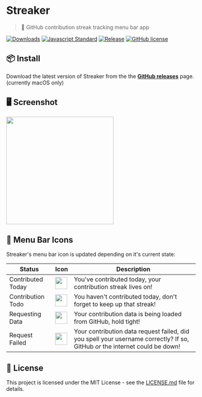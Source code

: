 # Streaker
> 🐙 GitHub contribution streak tracking menu bar app

[![Downloads](https://img.shields.io/github/downloads/jamiestraw/streaker/total.svg)](https://github.com/feross/standard)
[![Javascript Standard](https://img.shields.io/badge/code%20style-standard-brightgreen.svg)](https://github.com/feross/standard)
[![Release](https://img.shields.io/github/release/jamiestraw/streaker.svg)](https://github.com/jamiestraw/streaker/releases)
[![GitHub license](https://img.shields.io/badge/license-MIT-blue.svg)](https://raw.githubusercontent.com/jamiestraw/streaker/master/LICENSE.md)

## 📦 Install

Download the latest version of Streaker from the the **[GitHub releases](https://github.com/jamiestraw/streaker/releases)** page. (currently macOS only)

## 🖥 Screenshot

<img src="https://github.com/jamiestraw/streaker/raw/master/screenshots/screenshot.png" width="285">

## 🐙 Menu Bar Icons

Streaker's menu bar icon is updated depending on it's current state:

| Status | Icon | Description |
| ------ | ---- | ----------- |
| Contributed Today | <img src="https://github.com/jamiestraw/streaker/raw/master/screenshots/done.png" width="32"> | You've contributed today, your contribution streak lives on! |
| Contribution Todo | <img src="https://github.com/jamiestraw/streaker/raw/master/screenshots/todo.png" width="32"> | You haven't contributed today, don't forget to keep up that streak! |
| Requesting Data | <img src="https://github.com/jamiestraw/streaker/raw/master/screenshots/load.png" width="32"> | Your contribution data is being loaded from GitHub, hold tight! |
| Request Failed | <img src="https://github.com/jamiestraw/streaker/raw/master/screenshots/fail.png" width="32"> | Your contribution data request failed, did you spell your username correctly? If so, GitHub *or* the internet could be down! |

## 📄 License

This project is licensed under the MIT License - see the [LICENSE.md](LICENSE.md) file for details.
